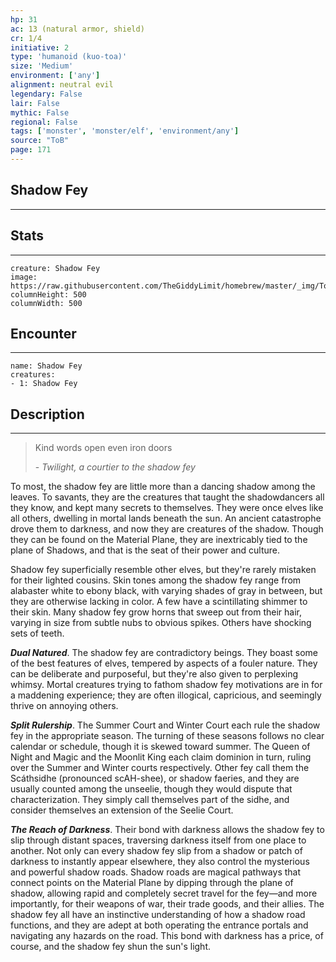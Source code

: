 ```yaml
---
hp: 31
ac: 13 (natural armor, shield)
cr: 1/4
initiative: 2
type: 'humanoid (kuo-toa)'    
size: 'Medium'
environment: ['any']
alignment: neutral evil
legendary: False
lair: False
mythic: False
regional: False
tags: ['monster', 'monster/elf', 'environment/any']
source: "ToB"
page: 171
---
```


## Shadow Fey
---



## Stats
---

```statblock
creature: Shadow Fey
image: https://raw.githubusercontent.com/TheGiddyLimit/homebrew/master/_img/ToB/token/Shadow%20Fey.png
columnHeight: 500
columnWidth: 500
```

## Encounter
---

```encounter-table
name: Shadow Fey
creatures:
- 1: Shadow Fey
```

## Description
---
>Kind words open even iron doors
>
> \- _Twilight, a courtier to the shadow fey_

To most, the shadow fey are little more than a dancing shadow among the leaves. To savants, they are the creatures that taught the shadowdancers all they know, and kept many secrets to themselves. They were once elves like all others, dwelling in mortal lands beneath the sun. An ancient catastrophe drove them to darkness, and now they are creatures of the shadow. Though they can be found on the Material Plane, they are inextricably tied to the plane of Shadows, and that is the seat of their power and culture.

Shadow fey superficially resemble other elves, but they're rarely mistaken for their lighted cousins. Skin tones among the shadow fey range from alabaster white to ebony black, with varying shades of gray in between, but they are otherwise lacking in color. A few have a scintillating shimmer to their skin. Many shadow fey grow horns that sweep out from their hair, varying in size from subtle nubs to obvious spikes. Others have shocking sets of teeth.

**_Dual Natured_**. The shadow fey are contradictory beings. They boast some of the best features of elves, tempered by aspects of a fouler nature. They can be deliberate and purposeful, but they're also given to perplexing whimsy. Mortal creatures trying to fathom shadow fey motivations are in for a maddening experience; they are often illogical, capricious, and seemingly thrive on annoying others.

**_Split Rulership_**. The Summer Court and Winter Court each rule the shadow fey in the appropriate season. The turning of these seasons follows no clear calendar or schedule, though it is skewed toward summer. The Queen of Night and Magic and the Moonlit King each claim dominion in turn, ruling over the Summer and Winter courts respectively.
Other fey call them the Scáthsidhe (pronounced scAH-shee), or shadow faeries, and they are usually counted among the unseelie, though they would dispute that characterization. They simply call themselves part of the sidhe, and consider themselves an extension of the Seelie Court.

**_The Reach of Darkness_**. Their bond with darkness allows the shadow fey to slip through distant spaces, traversing darkness itself from one place to another. Not only can every shadow fey slip from a shadow or patch of darkness to instantly appear elsewhere, they also control the mysterious and powerful shadow roads. Shadow roads are magical pathways that connect points on the Material Plane by dipping through the plane of shadow, allowing rapid and completely secret travel for the fey—and more importantly, for their weapons of war, their trade goods, and their allies.
The shadow fey all have an instinctive understanding of how a shadow road functions, and they are adept at both operating the entrance portals and navigating any hazards on the road. This bond with darkness has a price, of course, and the shadow fey shun the sun's light.






